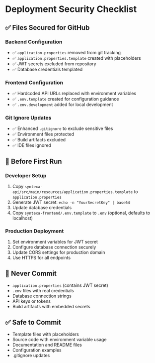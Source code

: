# Deployment Security Checklist

## ✅ Files Secured for GitHub

### Backend Configuration
- ✅ `application.properties` removed from git tracking
- ✅ `application.properties.template` created with placeholders
- ✅ JWT secrets excluded from repository
- ✅ Database credentials templated

### Frontend Configuration  
- ✅ Hardcoded API URLs replaced with environment variables
- ✅ `.env.template` created for configuration guidance
- ✅ `.env.development` added for local development

### Git Ignore Updates
- ✅ Enhanced `.gitignore` to exclude sensitive files
- ✅ Environment files protected
- ✅ Build artifacts excluded
- ✅ IDE files ignored

## 🔐 Before First Run

### Developer Setup
1. Copy `syntexa-api/src/main/resources/application.properties.template` to `application.properties`
2. Generate JWT secret: `echo -n "YourSecretKey" | base64`
3. Update database credentials
4. Copy `syntexa-frontend/.env.template` to `.env` (optional, defaults to localhost)

### Production Deployment
1. Set environment variables for JWT secret
2. Configure database connection securely
3. Update CORS settings for production domain
4. Use HTTPS for all endpoints

## 🚨 Never Commit
- `application.properties` (contains JWT secret)
- `.env` files with real credentials
- Database connection strings
- API keys or tokens
- Build artifacts with embedded secrets

## ✅ Safe to Commit
- Template files with placeholders
- Source code with environment variable usage
- Documentation and README files
- Configuration examples
- .gitignore updates
